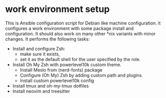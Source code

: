 # work environment setup

This is Ansible configuration script for Debian like machine configuration. it configures a work environment with some package install and configuration.  It should also work on many other \*nix variants with minor changes. It
performs the following tasks:


- Install and configure Zsh:
  - make sure it exists,
  - set it as the default shell for the user specified by the role.
- Install Oh My Zsh with powerlevel10k custom theme.
  - Install Meslo from (nerd-fonts) package 
  - Configure (Oh My) Zsh by adding custom path and plugins.
  - Install custom powerlevel10k config
- Install tmux and oh-my-tmux dotfiles
- Install neovim and treesitter
